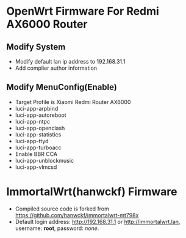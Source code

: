 
# OpenWrt Firmware For Redmi AX6000 Router
## Modify System
- Modify default lan ip address to 192.168.31.1
- Add complier author information
## Modify MenuConfig(Enable)
- Target Profile is Xiaomi Redmi Router AX6000
- luci-app-arpbind            
- luci-app-autoreboot         
- luci-app-ntpc               
- luci-app-openclash          
- luci-app-statistics         
- luci-app-ttyd               
- luci-app-turboacc           
- Enable BBR CCA              
- luci-app-unblockmusic       
- luci-app-vlmcsd             
# ImmortalWrt(hanwckf) Firmware
- Compiled source code is forked from https://github.com/hanwckf/immortalwrt-mt798x
- Default login address: http://192.168.31.1 or http://immortalwrt.lan, username: __root__, password: _none_.
